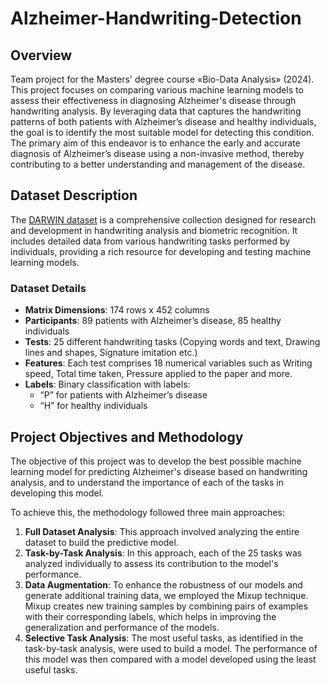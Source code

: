 # Alzheimer-Handwriting-Detection


## Overview
Team project for the Masters' degree course «Bio-Data Analysis» (2024). This project focuses on comparing various machine learning models to assess their effectiveness in diagnosing Alzheimer's disease through handwriting analysis. By leveraging data that captures the handwriting patterns of both patients with Alzheimer’s disease and healthy individuals, the goal is to identify the most suitable model for detecting this condition. The primary aim of this endeavor is to enhance the early and accurate diagnosis of Alzheimer’s disease using a non-invasive method, thereby contributing to a better understanding and management of the disease.

## Dataset Description

The [DARWIN dataset](https://archive.ics.uci.edu/dataset/732/darwin) is a comprehensive collection designed for research and development in handwriting analysis and biometric recognition. It includes detailed data from various handwriting tasks performed by individuals, providing a rich resource for developing and testing machine learning models.

### Dataset Details

- **Matrix Dimensions**: 174 rows x 452 columns
- **Participants**: 89 patients with Alzheimer’s disease, 85 healthy individuals
- **Tests**: 25 different handwriting tasks (Copying words and text, Drawing lines and shapes, Signature imitation etc.)
- **Features**: Each test comprises 18 numerical variables such as Writing speed, Total time taken, Pressure applied to the paper and more.
- **Labels**: Binary classification with labels:
  - “P” for patients with Alzheimer’s disease
  - “H” for healthy individuals


## Project Objectives and Methodology

The objective of this project was to develop the best possible machine learning model for predicting Alzheimer's disease based on handwriting analysis, and to understand the importance of each of the tasks in developing this model.

To achieve this, the methodology followed three main approaches:

1. **Full Dataset Analysis**: This approach involved analyzing the entire dataset to build the predictive model.
2. **Task-by-Task Analysis**: In this approach, each of the 25 tasks was analyzed individually to assess its contribution to the model's performance.
3. **Data Augmentation**: To enhance the robustness of our models and generate additional training data, we employed the Mixup technique. Mixup creates new training samples by combining pairs of examples with their corresponding labels, which helps in improving the generalization and performance of the models.
4. **Selective Task Analysis**: The most useful tasks, as identified in the task-by-task analysis, were used to build a model. The performance of this model was then compared with a model developed using the least useful tasks.

